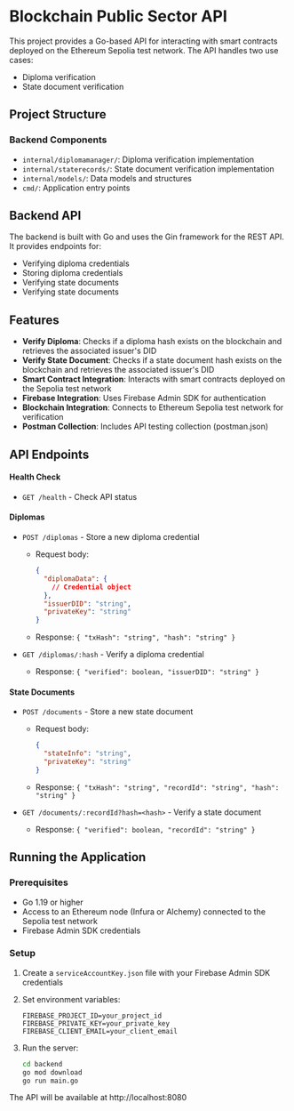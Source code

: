 # Blockchain Public Sector API

This project provides a Go-based API for interacting with smart contracts deployed on the Ethereum Sepolia test network. The API handles two use cases:
- Diploma verification
- State document verification

## Project Structure

### Backend Components
- `internal/diplomamanager/`: Diploma verification implementation
- `internal/staterecords/`: State document verification implementation
- `internal/models/`: Data models and structures
- `cmd/`: Application entry points

## Backend API

The backend is built with Go and uses the Gin framework for the REST API. It provides endpoints for:

- Verifying diploma credentials
- Storing diploma credentials
- Verifying state documents
- Verifying state documents

## Features

- **Verify Diploma**: Checks if a diploma hash exists on the blockchain and retrieves the associated issuer's DID
- **Verify State Document**: Checks if a state document hash exists on the blockchain and retrieves the associated issuer's DID
- **Smart Contract Integration**: Interacts with smart contracts deployed on the Sepolia test network
- **Firebase Integration**: Uses Firebase Admin SDK for authentication
- **Blockchain Integration**: Connects to Ethereum Sepolia test network for verification
- **Postman Collection**: Includes API testing collection (postman.json)

## API Endpoints

#### Health Check
- `GET /health` - Check API status

#### Diplomas
- `POST /diplomas` - Store a new diploma credential
  - Request body:
    ```json
    {
      "diplomaData": {
        // Credential object
      },
      "issuerDID": "string",
      "privateKey": "string"
    }
    ```
  - Response: `{ "txHash": "string", "hash": "string" }`

- `GET /diplomas/:hash` - Verify a diploma credential
  - Response: `{ "verified": boolean, "issuerDID": "string" }`

#### State Documents
- `POST /documents` - Store a new state document
  - Request body:
    ```json
    {
      "stateInfo": "string",
      "privateKey": "string"
    }
    ```
  - Response: `{ "txHash": "string", "recordId": "string", "hash": "string" }`

- `GET /documents/:recordId?hash=<hash>` - Verify a state document
  - Response: `{ "verified": boolean, "recordId": "string" }`

## Running the Application

### Prerequisites

- Go 1.19 or higher
- Access to an Ethereum node (Infura or Alchemy) connected to the Sepolia test network
- Firebase Admin SDK credentials
### Setup

1. Create a `serviceAccountKey.json` file with your Firebase Admin SDK credentials

2. Set environment variables:
   ```
   FIREBASE_PROJECT_ID=your_project_id
   FIREBASE_PRIVATE_KEY=your_private_key
   FIREBASE_CLIENT_EMAIL=your_client_email
   ```

3. Run the server:
   ```bash
   cd backend
   go mod download
   go run main.go
   ```

The API will be available at http://localhost:8080
